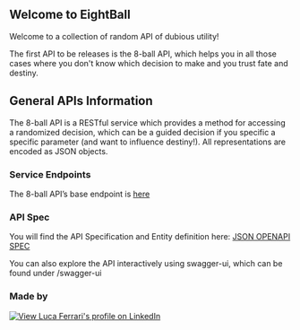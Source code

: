 ## Welcome to EightBall

Welcome to a collection of random API of dubious utility!

The first API to be releases is the 8-ball API, which helps you in all those cases where you don't know which decision to make and you trust fate and destiny.

## General APIs Information
The 8-ball API is a RESTful service which provides a method for accessing a randomized decision, which can be a guided decision if you specific a specific parameter (and want to influence destiny!).
All representations are encoded as JSON objects.

### Service Endpoints
The 8-ball API’s base endpoint is [here](http://eight-ball-appdev-microservices.apps.my-cluster.ocp4.openshift.es/)

### API Spec
You will find the API Specification and Entity definition here:
[JSON OPENAPI SPEC](http://eight-ball-appdev-microservices.apps.my-cluster.ocp4.openshift.es/openapi)

You can also explore the API interactively using swagger-ui, which can be found under /swagger-ui


### Made by

[![View Luca Ferrari's profile on LinkedIn](https://www.linkedin.com/img/webpromo/btn_viewmy_160x33.png)](https://www.linkedin.com/in/lucamferrari/)
